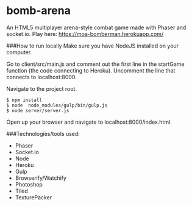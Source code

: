 # bomb-arena
An HTML5 multiplayer arena-style combat game made with Phaser and socket.io. Play here: https://moa-bomberman.herokuapp.com/

###How to run locally
Make sure you have NodeJS installed on your computer.

Go to client/src/main.js and comment out the first line in the startGame function (the code connecting to Heroku). Uncomment the line that connects to localhost:8000. 

Navigate to the project root.

```
$ npm install
$ node  node_modules/gulp/bin/gulp.js
$ node server/server.js
```

Open up your browser and navigate to localhost:8000/index.html.

###Technologies/tools used:
- Phaser
- Socket.io
- Node
- Heroku
- Gulp
- Browserify/Watchify
- Photoshop
- Tiled
- TexturePacker
